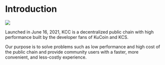 # Introduction

![](https://95401824-files.gitbook.io/\~/files/v0/b/gitbook-x-prod.appspot.com/o/spaces%2F0Tecsoe4KNURIiIXeVdO%2Fuploads%2FCym65eDbZK4lFJJozdTV%2Fintrdution.jpg?alt=media\&token=881d09bb-472a-49fd-b109-643a093f273a)

Launched in June 16, 2021, KCC is a decentralized public chain with high performance built by the developer fans of KuCoin and KCS.

Our purpose is to solve problems such as low performance and high cost of the public chain and provide community users with a faster, more convenient, and less-costly experience.
